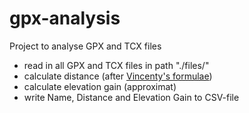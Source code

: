 # gpx-analysis

Project to analyse GPX and TCX files

- read in all GPX and TCX files in path "./files/"
- calculate distance (after [Vincenty's formulae](https://en.wikipedia.org/wiki/Vincenty%27s_formulae))
- calculate elevation gain (approximat)
- write Name, Distance and Elevation Gain to CSV-file
